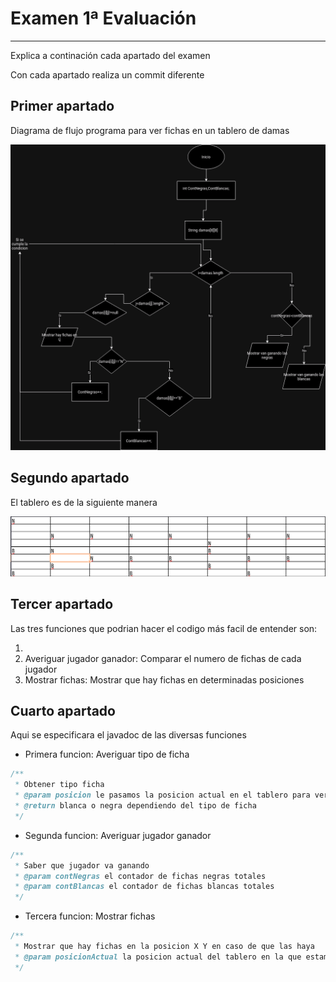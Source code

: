 # Examen 1ª Evaluación

---

Explica a continación cada apartado del examen

Con cada apartado realiza un commit diferente

## Primer apartado

Diagrama de flujo programa para ver fichas en un tablero de damas

![Imagen del diagrama de flujo](Damas.drawio.png)

## Segundo apartado

El tablero es de la siguiente manera

![Imagen del tablero](img.png)

## Tercer apartado
Las tres funciones que podrian hacer el codigo más facil de entender son:

1. 
2. Averiguar jugador ganador: Comparar el numero de fichas de cada jugador
3. Mostrar fichas: Mostrar que hay fichas en determinadas posiciones 

## Cuarto apartado
Aqui se especificara el javadoc de las diversas funciones

- Primera funcion: Averiguar tipo de ficha
```java
/**
 * Obtener tipo ficha
 * @param posicion le pasamos la posicion actual en el tablero para verificarla
 * @return blanca o negra dependiendo del tipo de ficha
 */
```
- Segunda funcion: Averiguar jugador ganador
```java
/**
 * Saber que jugador va ganando
 * @param contNegras el contador de fichas negras totales
 * @param contBlancas el contador de fichas blancas totales
 */
```
- Tercera funcion: Mostrar fichas
```java
/**
 * Mostrar que hay fichas en la posicion X Y en caso de que las haya
 * @param posicionActual la posicion actual del tablero en la que estamos
 */
```